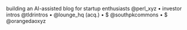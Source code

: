 building an AI-assisted blog for startup enthusiasts  @perl_xyz • investor intros @tldrintros • @lounge_hq (acq.) • $ @southpkcommons • $ @orangedaoxyz